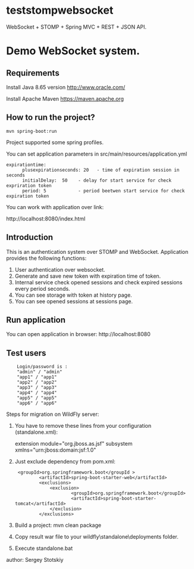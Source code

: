 # teststompwebsocket

WebSocket + STOMP + Spring MVC + REST + JSON API.
    
Demo WebSocket system.
========================

Requirements
------------
Install Java 8.65 version
http://www.oracle.com/ 

Install Apache Maven 
https://maven.apache.org

How to run the project?
--------------------------

```
mvn spring-boot:run
```
Project supported some spring profiles. 


You can set application parameters in src/main/resources/application.yml

    expirationtime:
          plusexpirationseconds: 20   - time of expiration session in seconds
          initialDelay:  50    - delay for start service for check expriration token  
          period: 5            - period beetwen start service for check expiration token  



You can work with application over link:

http://localhost:8080/index.html


Introduction
--------------------------

This is an authentication system over STOMP and WebSocket. Application provides the following functions:

1. User authentication over websocket.
2. Generate and save new token with expiration time of token.
3. Internal service check opened sessions and check expired sessions every period seconds.
4. You can see storage with token at history page.
5. You can see opened sessions at sessions page.

 
Run application
------------------------------
You can open application in browser: http://localhost:8080
 
Test users
-----------------------------
        Login/password is :  
        "admin" / "admin"
        "app1" / "app1"
        "app2" / "app2"
        "app3" / "app3"
        "app4" / "app4"
        "app5" / "app5"
        "app6" / "app6"


Steps for migration on WildFly server:

1. You have to remove these lines from your configuration (standalone.xml):

    extension module="org.jboss.as.jsf"
    subsystem xmlns="urn:jboss:domain:jsf:1.0"

2. Just exclude dependency from pom.xml:

		<groupId>org.springframework.boot</groupId >
            	<artifactId>spring-boot-starter-web</artifactId>
            	<exclusions>
                	<exclusion>
                    		<groupId>org.springframework.boot</groupId>
                    		<artifactId>spring-boot-starter-tomcat</artifactId>
                	</exclusion>
            	</exclusions>

3. Build a project: mvn clean package 
4. Copy result war file to your wildfly\standalone\deployments folder.
5. Execute standalone.bat


author: Sergey Stotskiy

